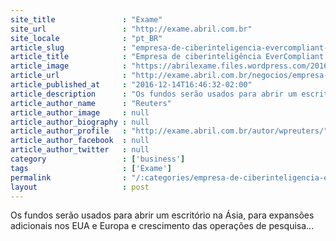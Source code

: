 ```yaml
---
site_title               : "Exame"
site_url                 : "http://exame.abril.com.br"
site_locale              : "pt_BR"
article_slug             : "empresa-de-ciberinteligencia-evercompliant-arrecada-uss9-5-mi"
article_title            : "Empresa de ciberinteligência EverCompliant arrecada US$9,5 mi"
article_image            : "https://abrilexame.files.wordpress.com/2016/10/size_960_16_9_teclado1.jpg?quality=70&strip=all&w=960"
article_url              : "http://exame.abril.com.br/negocios/empresa-de-ciberinteligencia-evercompliant-arrecada-us95-mi/"
article_published_at     : "2016-12-14T16:46:32-02:00"
article_description      : "Os fundos serão usados para abrir um escritório na Ásia, para expansões adicionais nos EUA e Europa e crescimento das operações de pesquisa..."
article_author_name      : "Reuters"
article_author_image     : null
article_author_biography : null
article_author_profile   : "http://exame.abril.com.br/autor/wpreuters/"
article_author_facebook  : null
article_author_twitter   : null
category                 : ['business']
tags                     : ['Exame']
permalink                : "/:categories/empresa-de-ciberinteligencia-evercompliant-arrecada-uss9-5-mi/"
layout                   : post
---
```


Os fundos serão usados para abrir um escritório na Ásia, para expansões adicionais nos EUA e Europa e crescimento das operações de pesquisa...
